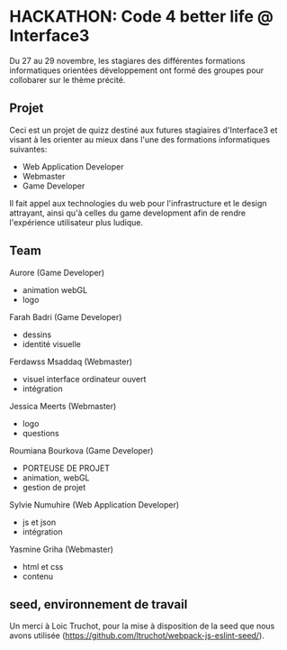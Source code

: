 # HACKATHON: Code 4 better life @ Interface3

Du 27 au 29 novembre, les stagiares des différentes formations informatiques orientées développement ont formé des groupes pour collobarer sur le thème précité.

## Projet

Ceci est un projet de quizz destiné aux futures stagiaires d'Interface3 et visant à les orienter au mieux dans l'une des formations informatiques suivantes:
- Web Application Developer
- Webmaster
- Game Developer

Il fait appel aux technologies du web pour l'infrastructure et le design attrayant, ainsi qu'à celles du game development afin de rendre l'expérience utilisateur plus ludique.


## Team

Aurore (Game Developer)
- animation webGL
- logo

Farah Badri (Game Developer)
- dessins
- identité visuelle

Ferdawss Msaddaq (Webmaster)
- visuel interface ordinateur ouvert
- intégration

Jessica Meerts (Webmaster)
- logo
- questions

Roumiana Bourkova (Game Developer)
- PORTEUSE DE PROJET
- animation, webGL
- gestion de projet

Sylvie Numuhire (Web Application Developer)
- js et json
- intégration

Yasmine Griha (Webmaster)
- html et css
- contenu


## seed, environnement de travail

Un merci à Loic Truchot, pour la mise à disposition de la seed que nous avons utilisée (https://github.com/ltruchot/webpack-js-eslint-seed/).
